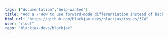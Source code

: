 ```yaml
---
tags: ["documentation","help-wanted"]
title: "Add a \"How to use forward-mode differentiation instead of backward-mode differentiation\" tutorial"
html_url: "https://github.com/blackjax-devs/blackjax/issues/374"
user: "rlouf"
repo: "blackjax-devs/blackjax"
---
```


